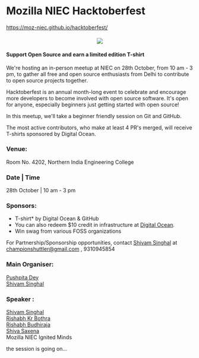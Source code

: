 # Mozilla NIEC Hacktoberfest
https://moz-niec.github.io/hacktoberfest/

<div align="center" style="margin: 20px">
  <img src="https://github.com/Moz-NIEC/hacktoberfest/blob/master/image.jpg">
</div>

#### Support Open Source and earn a limited edition T-shirt

We're hosting an in-person meetup at NIEC on 28th October, from 10 am - 3 pm, to gather all free and open source enthusiasts from  Delhi to contribute to open source projects together. 

Hacktoberfest is an annual  month-long event to celebrate and encourage more developers to become involved with open source software. It's open for anyone, especially beginners just getting started with open source! 

In this meetup, we'll take a beginner friendly session on Git and GitHub.

The most active contributors, who make at least 4 PR's merged, will receive T-shirts sponsored by Digital Ocean. 

### Venue: 
Room No. 4202, Northern India Engineering College
### Date | Time
28th October | 10 am - 3 pm

### Sponsors:
- T-shirt* by Digital Ocean & GitHub
- You can also redeem $10 credit in infrastructure at [Digital Ocean](do.co/hacktoberfest17).
- Win swag from various FOSS organizations


For Partnership/Sponsorship opportunities, contact [Shivam Singhal](https://mozillians.org/en-US/u/championshuttler/) at championshuttler@gmail.com , 9310945854 

### Main Organiser:
[Pushpita Dey](https://mozillians.org/en-US/u/pushpita.dey/)<br />
[Shivam Singhal](https://mozillians.org/en-US/u/championshuttler/)

### Speaker : 
[Shivam Singhal](https://mozillians.org/en-US/u/championshuttler/) <br />
[Rishabh Kr Bothra](https://github.com/geekychaser)<br/>
[Rishabh Budhiraja](https://github.com/rbrishabh) <br/>
[Shiva Saxena](https://github.com/GeekyShacklebolt) <br/>
Mozilla NIEC Ignited Minds

the session is going on...
